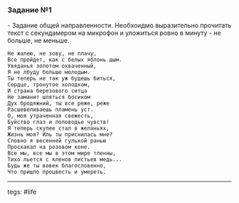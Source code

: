 ### Задание №1
\- Задание общей направленности. Необхоидмо выразительно прочитать текст с секундамером на микрофон и уложиться ровно в минуту - не больше, не меньше.

```
Не жалею, не зову, не плачу,
Все пройдет, как с белых яблонь дым.
Увяданья золотом охваченный, 
Я не лбуду больше молодым.
Ты теперь не так уж будешь биться,
Сердце, тронутое холодком, 
И страна березового ситца
Не заманит шляться босиком
Дух бродяжний, ты все реже, реже
Расшевеливаешь пламень уст.
О, моя утраченная свежесть, 
Буйство глаз и половодье чувств!
Я теперь скупее стал в желаньях, 
Жизнь моя? Иль ты приснилась мне?
Словно я весенней гулькой ранью
Проскакал на розовом коне.
Все мы, все мы в этом мире тленны,
Тихо льется с кленов листьев медь...
Будь же ты вовек благословенно,
Что пришло процвесть и умереть.
```

---
tegs: #life 
